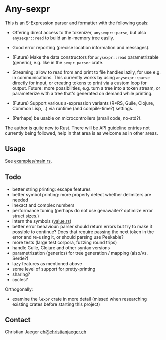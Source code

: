# Any-sexpr

This is an S-Expression parser and formatter with the following goals:

* Offering direct access to the tokenizer, `anysexpr::parse`, but also
  `anysexpr::read` to build an in-memory tree easily.

* Good error reporting (precise location information and
  messages).

* (Future) Make the data constructors for `anysexpr::read`
  parametrizable (generic), e.g. like in the `sexpr_parser` crate.

* Streaming: allow to read from and print to file handles lazily, for
  use e.g. in communications. This currently works by using
  `anysexpr::parse` directly for input, or creating tokens to print
  via a custom loop for output. Future: more possibilities, e.g. turn
  a tree into a token stream, or parameterize with a tree that's
  generated on demand while printing.

* (Future) Support various s-expression variants (R*RS, Guile, Clojure,
  Common Lisp, ..) via runtime (and compile-time?) settings.

* (Perhaps) be usable on microcontrollers (small code, no-std?).

The author is quite new to Rust. There will be API guideline entries
not currently being followed, help in that area is as welcome as in
other areas.

## Usage

See [examples/main.rs](examples/main.rs).

## Todo

* better string printing: escape features
* better symbol printing: more properly detect whether delimiters are
  needed
* inexact and complex numbers
* performance tuning (perhaps do not use genawaiter? optimize error struct sizes.)
* intern the symbols ([value.rs](src/value.rs))
* better error behaviour: parser should return errors but try to make
  it possible to continue? Does that require passing the next token in
  the error and re-using it, or should parsing use Peekable?
* more tests (large test corpora, fuzzing round trips)
* handle Guile, Clojure and other syntax versions
* parametrization (generics) for tree generation / mapping (also/vs. Serde?)
* lazy features as mentioned above
* some level of support for pretty-printing
* sharing?
* cycles?

Orthogonally:

* examine the `lexpr` crate in more detail (missed when researching
  existing crates before starting this project)

## Contact

Christian Jaeger <ch@christianjaeger.ch>

